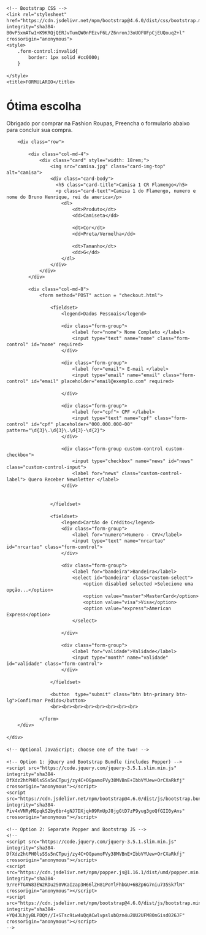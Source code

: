 <!doctype html>
<html lang="Pt">
  <head>
    <!-- Required meta tags -->
    <meta charset="utf-8">
    <meta name="viewport" content="width=device-width, initial-scale=1, shrink-to-fit=no">

    <!-- Bootstrap CSS -->
    <link rel="stylesheet" href="https://cdn.jsdelivr.net/npm/bootstrap@4.6.0/dist/css/bootstrap.min.css" integrity="sha384-B0vP5xmATw1+K9KRQjQERJvTumQW0nPEzvF6L/Z6nronJ3oUOFUFpCjEUQouq2+l" crossorigin="anonymous">
    <style>
        .form-control:invalid{
            border: 1px solid #cc0000; 
        }

    </style>
    <title>FORMULARIO</title>
  </head>
  <body>
      <!-- JUMBOTRON -->
      <!-- ESTE COMPONENTE CRIA UMA ÁREA DE DESTAQUE NA PÁGINA -->
    <div class="jumbotron jumbotron-fluid">
       <div class="container">
                <h1 class="display-4">Ótima escolha</h1>
                <p class="lead">Obrigado por comprar na Fashion Roupas, Preencha o formulario abaixo para concluir sua compra.</p>
       </div>
    </div>
    <div class="container">

        <div class="row">

            <div class="col-md-4">
                <div class="card" style="width: 18rem;">
                    <img src="camisa.jpg" class="card-img-top" alt="camisa">
                    <div class="card-body">
                      <h5 class="card-title">Camisa 1 CR Flamengo</h5>
                      <p class="card-text">Camisa 1 do Flamengo, numero e nome do Bruno Henrique, rei da america</p>
                        <dl>
                            <dt>Produto</dt>
                            <dd>Camiseta</dd>

                            <dt>Cor</dt>
                            <dd>Preta/Vermelha</dd>

                            <dt>Tamanho</dt>
                            <dd>G</dd>
                        </dl>
                    </div>
                </div>
            </div>

            <div class="col-md-8"> 
                <form method="POST" action = "checkout.html">

                    <fieldset>
                        <legend>Dados Pessoais</legend>

                        <div class="form-group">
                            <label for="nome"> Nome Completo </label>
                            <input type="text" name="nome" class="form-control" id="nome" required>
                        </div>

                        <div class="form-group">
                            <label for="email"> E-mail </label>
                            <input type="email" name="email" class="form-control" id="email" placeholder="email@exemplo.com" required> 

                        </div>

                        <div class="form-group">
                            <label for="cpf"> CPF </label>
                            <input type="text" name="cpf" class="form-control" id="cpf" placeholder="000.000.000-00" pattern="\d{3}\.\d{3}\.\d{3}-\d{2}"> 
                        </div>

                        <div class="form-group custom-control custom-checkbox">
                            <input type="checkbox" name="news" id="news" class="custom-control-input"> 
                            <label for="news" class="custom-control-label"> Quero Receber Newsletter </label>
                        </div>


                    </fieldset>

                    <fieldset>
                        <legend>Cartão de Crédito</legend>
                        <div class="form-group">
                            <label for="numero">Numero - CVV</label>
                            <input type="text" name="nrcartao" id="nrcartao" class="form-control">
                        </div>

                        <div class="form-group">
                            <label for="bandeira">Bandeira</label>
                            <select id="bandeira" class="custom-select">
                                <option disabled selected >Selecione uma opção...</option>
                                <option value="master">MasterCard</option>
                                <option value="visa">Visa</option>
                                <option value="express">American Express</option>
                            </select>
                             
                        </div>

                        <div class="form-group">
                            <label for="validade">Validade</label>
                            <input type="month" name="validade" id="validade" class="form-control">
                        </div>

                    </fieldset>

                    <button  type="submit" class="btn btn-primary btn-lg">Confirmar Pedido</button>
                    <br><br><br><br><br><br><br><br>
                    
                </form>
        </div>

    </div>

    <!-- Optional JavaScript; choose one of the two! -->

    <!-- Option 1: jQuery and Bootstrap Bundle (includes Popper) -->
    <script src="https://code.jquery.com/jquery-3.5.1.slim.min.js" integrity="sha384-DfXdz2htPH0lsSSs5nCTpuj/zy4C+OGpamoFVy38MVBnE+IbbVYUew+OrCXaRkfj" crossorigin="anonymous"></script>
    <script src="https://cdn.jsdelivr.net/npm/bootstrap@4.6.0/dist/js/bootstrap.bundle.min.js" integrity="sha384-Piv4xVNRyMGpqkS2by6br4gNJ7DXjqk09RmUpJ8jgGtD7zP9yug3goQfGII0yAns" crossorigin="anonymous"></script>

    <!-- Option 2: Separate Popper and Bootstrap JS -->
    <!--
    <script src="https://code.jquery.com/jquery-3.5.1.slim.min.js" integrity="sha384-DfXdz2htPH0lsSSs5nCTpuj/zy4C+OGpamoFVy38MVBnE+IbbVYUew+OrCXaRkfj" crossorigin="anonymous"></script>
    <script src="https://cdn.jsdelivr.net/npm/popper.js@1.16.1/dist/umd/popper.min.js" integrity="sha384-9/reFTGAW83EW2RDu2S0VKaIzap3H66lZH81PoYlFhbGU+6BZp6G7niu735Sk7lN" crossorigin="anonymous"></script>
    <script src="https://cdn.jsdelivr.net/npm/bootstrap@4.6.0/dist/js/bootstrap.min.js" integrity="sha384-+YQ4JLhjyBLPDQt//I+STsc9iw4uQqACwlvpslubQzn4u2UU2UFM80nGisd026JF" crossorigin="anonymous"></script>
    -->
  </body>
</html>
